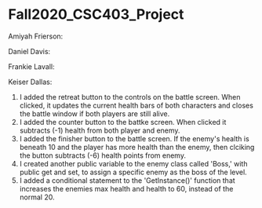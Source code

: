 # Fall2020_CSC403_Project




Amiyah Frierson:









Daniel Davis:







Frankie Lavall: 







Keiser Dallas: 
1. I added the retreat button to the controls on the battle screen. When clicked, it updates the current health bars of both characters and closes the battle window if both players are still alive. 
2. I added the counter button to the battke screen. When clicked it subtracts (-1) health from both player and enemy.
3. I added the finisher button to the battle screen. If the enemy's health is beneath 10 and the player has more health than the enemy, then clciking the button subtracts (-6) health points from enemy. 
4. I created another public variable to the enemy class called 'Boss,' with public get and set, to assign a specific enemy as the boss of the level.
5. I added a conditional statement to the 'GetInstance()' function that increases the enemies max health and health to 60, instead of the normal 20. 
